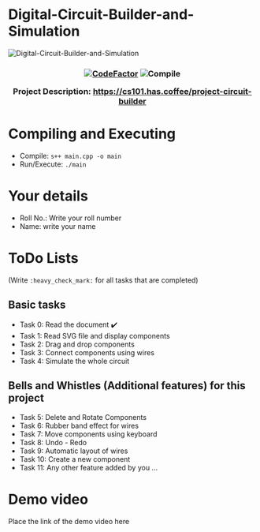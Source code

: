 # Digital-Circuit-Builder-and-Simulation

![Digital-Circuit-Builder-and-Simulation](https://socialify.git.ci/iitbcs101/Digital-Circuit-Builder-and-Simulation/image?description=1&descriptionEditable=A%20SimpleCpp%20Application&font=Source%20Code%20Pro&forks=1&language=1&pattern=Circuit%20Board&stargazers=1&theme=Light)

<h3 align="center"> 

[![CodeFactor](https://www.codefactor.io/repository/github/iitbcs101/digital-circuit-builder-and-simulation/badge)](https://www.codefactor.io/repository/github/iitbcs101/digital-circuit-builder-and-simulation)
![Compile](https://github.com/iitbcs101/Digital-Circuit-Builder-and-Simulation/actions/workflows/scppAction.yml/badge.svg)


Project Description: https://cs101.has.coffee/project-circuit-builder
</h3>

# Compiling and Executing
- Compile: ```s++ main.cpp -o main```
- Run/Execute: ```./main```

# Your details
- Roll No.: Write your roll number
- Name: write your name

# ToDo Lists 
(Write ```:heavy_check_mark:``` for all tasks that are completed)

## Basic tasks
- Task 0: Read the document :heavy_check_mark:
- Task 1: Read SVG file and display components
- Task 2: Drag and drop components
- Task 3: Connect components using wires
- Task 4: Simulate the whole circuit

## Bells and Whistles (Additional features) for this project

- Task 5: Delete and Rotate Components
- Task 6: Rubber band effect for wires
- Task 7: Move components using keyboard
- Task 8: Undo - Redo
- Task 9: Automatic layout of wires
- Task 10: Create a new component 
- Task 11: Any other feature added by you ...

# Demo video
Place the link of the demo video here